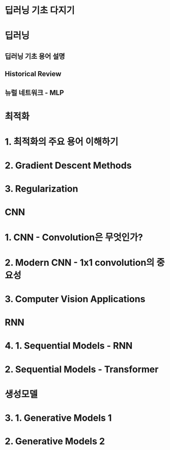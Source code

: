 # 딥러닝 기초 다지기

# 딥러닝
## 딥러닝 기초 용어 설명
## Historical Review
## 뉴럴 네트워크 - MLP

# 최적화
# 1. 최적화의 주요 용어 이해하기
# 2. Gradient Descent Methods
# 3. Regularization

# CNN
# 1. CNN - Convolution은 무엇인가?
# 2. Modern CNN - 1x1 convolution의 중요성
# 3. Computer Vision Applications

# RNN
# 4. 1. Sequential Models - RNN
# 2. Sequential Models - Transformer

# 생성모델
# 3. 1. Generative Models 1
# 2. Generative Models 2